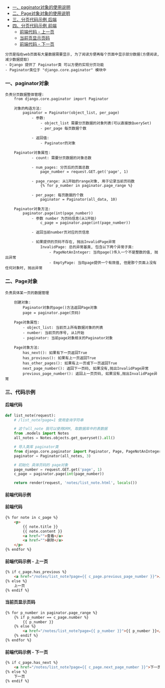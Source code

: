 - [一、paginator对象的使用说明](#一)
- [二、Page对象对象的使用说明](#二)
- [三、分页代码示例 后端](#三)
- [四、分页代码示例 前端](#四)
  - [前端代码 - 上一页](#4.1)
  - [当前页显示页码](#4.2)
  - [前端代码 - 下一页](#4.3)

```
分页是指在web页面有大量数据需要显示, 为了阅读方便再每个页面中显示部分数据(方便阅读, 减少数据提取)
- Django 提供了 Paginator类 可以方便的实现分页功能
- Paginator类位于 "django.core.paginator" 模块中
```


<h3 id="一">一、paginator对象</h3>

```
负责分页数据整体管理:
	from django.core.paginator import Paginator
		
	对象的构造方法:
		paginator = Paginator(object_list, per_page)
			- 参数:
				- object_list 需要分页数据的对象列表(可以直接放QuerySet)
				- per_page 每页数据个数
				
			- 返回值:
				- Paginator的对象
			
	Paginator对象属性:
			- count: 需要分页数据的对象总数
			
			- num_pages: 分页后的页面总数
				page_number = request.GET.get('page', 1)
				
			- page_range: 从1开始的range对象, 用于记录当前页码数
				{% for p_number in paginator.page_range %}
				
			- per_page: 每页数据的个数
				paginator = Paginator(all_data, 10)
	
	Paginator对象方法:
		paginator.page(int(page_number))
			- 参数 number 为页码信息(从1开始)
				c_page = paginator.page(int(page_number))
				
			- 返回当前number页对应的页信息
			
			- 如果提供的页码不存在, 抛出InvalidPage异常
				InvalidPage: 总的异常基类, 包含以下两个异常子类:
					- PageNotAnInteger: 当向page()传入一个不是整数的值, 抛出异常
					- EmptyPage: 当向page提供一个有效值, 但是那个页面上没有任何对象时, 抛出异常
```


<h3 id="二">二、Page对象</h3>

```
负责具体某一页的数据管理

	创建对象:
		Paginator对象的page()方法返回Page对象
		page = paginator.page(页码)
		
	Page对象属性:
		- object_list: 当前页上所有数据对象的列表
		- number: 当前页的序号, 从1开始
		- paginator: 当前page对象相关的Paginator对象
		
	Page对象方法:
		has_next(): 如果有下一页返回True
		has_provious(): 如果有上一页返回True
		has_other_pages(): 如果有上一页或下一页返回True
		next_page_number(): 返回下一页码, 如果没有,抛出InvalidPage异常
		previous_page_number(): 返回上一页页码, 如果没有,抛出InvalidPage异常
```


<h3 id="三">三、代码示例</h3>

#### 后端代码
``` python
def list_note(request):
    # /list_note?page=1 使用查询字符串

    # 这个all_note 我可以使用ORM, 取数据库中的表数据
    from .models import Notes
    all_notes = Notes.objects.get_queryset().all()

    # 导入类库 paginator类
    from django.core.paginator import Paginator, Page, PageNotAnInteger, EmptyPage
    paginator = Paginator(all_notes, 3)

    # 初始化 具体页码的 page对象
    page_number = request.GET.get('page', 1)
    c_page = paginator.page(int(page_number))

    return render(request, 'notes/list_note.html', locals())
```

<h4 id="4.1">前端代码示例</h4>

#### 前端代码
``` html
{% for note in c_page %}
    <p>
        {{ note.title }}
        {{ note.content }}
        <a href="">查看</a>
        <a href="">删除</a>
    </p>
{% endfor %}
```

<h4 id="4.1">前端代码示例 - 上一页</h4>

``` html
{% if c_page.has_previous %}
    <a href="/notes/list_note?page={{ c_page.previous_page_number }}">上一页</a>
{% else %}
    上一页
{% endif %}
```

<h4 id="4.3">当前页显示页码</h4>

``` html
{% for p_number in paginator.page_range %}
    {% if p_number == c_page.number %}
        {{ p_number }}
    {% else %}
        <a href="/notes/list_note?page={{ p_number }}">{{ p_number }}</a>
    {% endif %}
{% endfor %}
```

<h4 id="4.3">前端代码示例 - 下一页</h4>

``` html
{% if c_page.has_next %}
    <a href="/notes/list_note?page={{ c_page.next_page_number }}">下一页</a>
{% else %}
    下一页
{% endif %}
```
